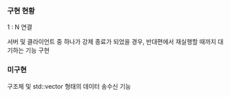 ### 구현 현황

1 : N 연결

서버 및 클라이언트 중 하나가 강제 종료가 되었을 경우, 반대편에서 재실행할 때까지 대기하는 기능 구현

### 미구현

구조체 및 std::vector 형태의 데이터 송수신 기능
